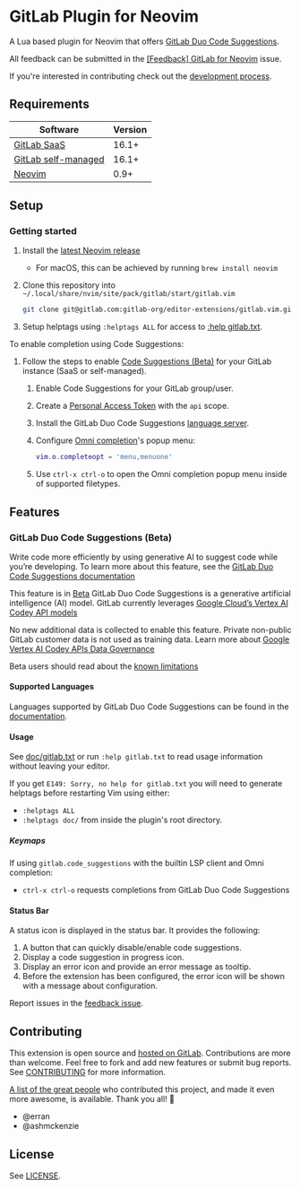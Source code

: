 # GitLab Plugin for Neovim

A Lua based plugin for Neovim that offers [GitLab Duo Code Suggestions](https://docs.gitlab.com/ee/user/project/repository/code_suggestions.html).

All feedback can be submitted in the [[Feedback] GitLab for Neovim](https://gitlab.com/gitlab-org/editor-extensions/gitlab.vim/-/issues/22) issue.

If you're interested in contributing check out the [development process](docs/developer/development-process.md).

## Requirements

| Software | Version |
| -------- | ------- |
| [GitLab SaaS](https://docs.gitlab.com/ee/user/project/repository/code_suggestions.html#enable-code-suggestions-on-gitlab-saas) | 16.1+ |
| [GitLab self-managed](https://docs.gitlab.com/ee/user/project/repository/code_suggestions.html#enable-code-suggestions-on-self-managed-gitlab) | 16.1+ |
| [Neovim](https://neovim.io/) | 0.9+ |

## Setup

### Getting started

1. Install the [latest Neovim release](https://github.com/neovim/neovim/releases/latest)

    - For macOS, this can be achieved by running `brew install neovim`

1. Clone this repository into `~/.local/share/nvim/site/pack/gitlab/start/gitlab.vim`

    ```sh
    git clone git@gitlab.com:gitlab-org/editor-extensions/gitlab.vim.git ~/.local/share/nvim/site/pack/gitlab/start/gitlab.vim
    ```

1. Setup helptags using `:helptags ALL` for access to [:help gitlab.txt](doc/gitlab.txt).

To enable completion using Code Suggestions:

1. Follow the steps to enable [Code Suggestions (Beta)](https://docs.gitlab.com/ee/user/project/repository/code_suggestions.html) for your GitLab instance (SaaS or self-managed).

   1. Enable Code Suggestions for your GitLab group/user.
   1. Create a [Personal Access Token][] with the `api` scope.
   1. Install the GitLab Duo Code Suggestions [language server][].
   1. Configure [Omni completion](https://neovim.io/doc/user/insert.html#compl-omni-filetypes)'s popup menu:

      ```lua
      vim.o.completeopt = 'menu,menuone'
      ```

   1. Use `ctrl-x ctrl-o` to open the Omni completion popup menu inside of supported filetypes.

## Features

### GitLab Duo Code Suggestions (Beta)

Write code more efficiently by using generative AI to suggest code while you’re developing. To learn more about this feature, see the
[GitLab Duo Code Suggestions documentation](https://docs.gitlab.com/ee/user/project/repository/code_suggestions.html#enable-code-suggestions-in-vs-code)

This feature is in
[Beta](https://docs.gitlab.com/ee/policy/experiment-beta-support.html#beta)
GitLab Duo Code Suggestions is a generative artificial intelligence (AI) model. GitLab currently leverages [Google Cloud’s Vertex AI Codey API models](https://cloud.google.com/vertex-ai/docs/generative-ai/code/code-models-overview)

No new additional data is collected to enable this feature. Private non-public GitLab customer data is not used as training data.
Learn more about [Google Vertex AI Codey APIs Data Governance](https://cloud.google.com/vertex-ai/docs/generative-ai/data-governance)

Beta users should read about the [known limitations](https://docs.gitlab.com/ee/user/project/repository/code_suggestions.html#known-limitations)

#### Supported Languages

Languages supported by GitLab Duo Code Suggestions can be found in the [documentation](https://docs.gitlab.com/ee/user/project/repository/code_suggestions.html#supported-languages).

#### Usage
See [doc/gitlab.txt](./doc/gitlab.txt) or run `:help gitlab.txt` to read usage information without leaving your editor.

If you get `E149: Sorry, no help for gitlab.txt` you will need to generate helptags before restarting Vim using either:

* `:helptags ALL`
* `:helptags doc/` from inside the plugin's root directory.

##### Keymaps

If using `gitlab.code_suggestions` with the builtin LSP client and Omni completion:
- `ctrl-x ctrl-o` requests completions from GitLab Duo Code Suggestions

#### Status Bar

A status icon is displayed in the status bar. It provides the following:

1. A button that can quickly disable/enable code suggestions.
1. Display a code suggestion in progress icon.
1. Display an error icon and provide an error message as tooltip.
1. Before the extension has been configured, the error icon will be shown with a message about configuration.

Report issues in the
[feedback issue](https://gitlab.com/gitlab-org/editor-extensions/gitlab.vim/-/issues/22).

## Contributing

This extension is open source and [hosted on GitLab](https://gitlab.com/gitlab-org/editor-extensions/gitlab.vim.git). Contributions are more than welcome. Feel free to fork and add new features or submit bug reports. See [CONTRIBUTING](./CONTRIBUTING.md) for more information.

[A list of the great people](./CONTRIBUTORS.md) who contributed this project, and made it even more awesome, is available. Thank you all! 🎉

- @erran
- @ashmckenzie

## License

See [LICENSE](./LICENSE).

[language server]: http://gitlab.com/gitlab-org/editor-extensions/experiments/gitlab-code-suggestions-language-server-experiment "GitLab Code Suggestions language server"
[Personal Access Token]: https://docs.gitlab.com/ee/user/project/repository/code_suggestions.html#enable-code-suggestions-in-your-gitlab-saas-account "Enable GitLab Duo Code Suggestions with a Personal Access Token"
